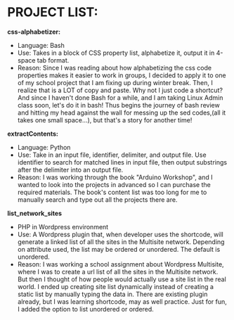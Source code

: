 # <strong>PROJECT LIST:</strong>

<strong>css-alphabetizer:</strong>
* Language: Bash
* Use: Takes in a block of CSS property list, alphabetize it, output it in 4-space tab format.
* Reason: Since I was reading about how alphabetizing the css code properties makes it easier to work in groups, I decided to apply it to one of my school project that I am fixing up during winter break. Then, I realize that is a LOT of copy and paste. Why not I just code a shortcut? And since I haven't done Bash for a while, and I am taking Linux Admin class soon, let's do it in bash! Thus begins the journey of bash review and hitting my head against the wall for messing up the sed codes,(all it takes one small space...), but that's a story for another time!

<strong>extractContents:</strong>
* Language: Python
* Use: Take in an input file, identifier, delimiter, and output file. Use identifier to search for matched lines in input file, then output substrings after the delimiter into an output file.
* Reason: I was working through the book "Arduino Workshop", and I wanted to look into the projects in advanced so I can purchase the required materials. The book's content list was too long for me to manually search and type out all the projects there are.

<strong>list_network_sites</strong>
* PHP in Wordpress environment
* Use: A Wordpress plugin that, when developer uses the shortcode, will generate a linked list of all the sites in the Multisite network. Depending on attribute used, the list may be ordered or unordered. The default is unordered. 
* Reason: I was working a school assignment about Wordpress Multisite, where I was to create a url list of all the sites in the Multisite network. But then I thought of how people would actually use a site list in the real world. I ended up creating site list dynamically instead of creating a static list by manually typing the data in. There are existing plugin already, but I was learning shortcode, may as well practice. Just for fun, I added the option to list unordered or ordered.
